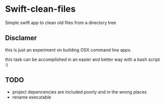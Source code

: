 # Swift-clean-files

Simple swift app to clean old files from a directory tree

## Disclamer

this is just an experiment on building OSX command line apps.

this task can be accomplished in an easier and better way with a bash script :)

## TODO

* project depencencies are included poorly and in the wrong places
* rename executable

